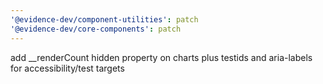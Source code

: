 ```yaml
---
'@evidence-dev/component-utilities': patch
'@evidence-dev/core-components': patch
---
```


add __renderCount hidden property on charts plus testids and aria-labels for accessibility/test targets
